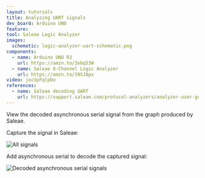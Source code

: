 ```yaml
---
layout: tutorials
title: Analyzing UART signals
dev_board: Arduino UNO
feature:
tool: Saleae Logic Analyzer
images:
  schematic: logic-analyzer-uart-schematic.png
components:
  - name: Arduino UNO R3
    url: https://amzn.to/3xbq53W
  - name: Saleae 8-Channel Logic Analyzer
    url: https://amzn.to/39SJ8px
video: jocVpFqlpOo
references:
  - name: Saleae decoding UART
    url: https://support.saleae.com/protocol-analyzers/analyzer-user-guides/decode-uart
---
```


View the decoded asynchronous serial signal from the graph produced by Saleae.

Capture the signal in Saleae:

<img src="{{ site.url }}/assets/images/tutorials/logic-analyzer-uart-all-signals.png" alt="All signals">

Add asynchronous serial to decode the captured signal:

<img src="{{ site.url }}/assets/images/tutorials/logic-analyzer-uart-decoded-signal.png" alt="Decoded asynchronous serial signals">

